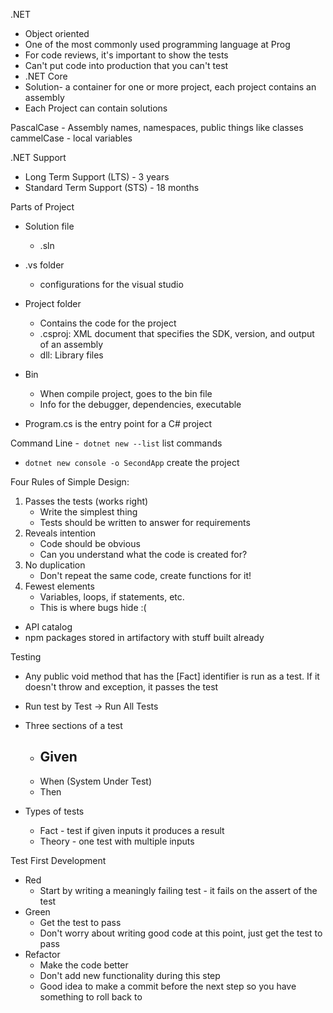 .NET
- Object oriented
- One of the most commonly used programming language at Prog
- For code reviews, it's important to show the tests
- Can't put code into production that you can't test
-  .NET Core
- Solution- a container for one or more project, each project contains an assembly
- Each Project can contain solutions

PascalCase - Assembly names, namespaces, public things like classes
cammelCase - local variables

.NET Support
- Long Term Support (LTS) - 3 years
- Standard Term Support (STS) - 18 months

Parts of Project
- Solution file
	- .sln
- .vs folder
	- configurations for the visual studio
- Project folder
	- Contains the code for the project
	- .csproj: XML document that specifies the SDK, version, and output of an assembly
	- dll: Library files
- Bin
	- When compile project, goes to the bin file
	- Info for the debugger, dependencies, executable

- Program.cs is the entry point for a C# project

Command Line
-` dotnet new --list` list commands
- `dotnet new console -o SecondApp` create the project

Four Rules of Simple Design:
1) Passes the tests (works right)
	- Write the simplest thing
	- Tests should be written to answer for requirements
1) Reveals intention
	- Code should be obvious
	- Can you understand what the code is created for?
2) No duplication
	- Don't repeat the same code, create functions for it!
3) Fewest elements
	- Variables, loops, if statements, etc.
	- This is where bugs hide :(


- API catalog
- npm packages stored in artifactory with stuff built already


Testing
- Any public void method that has the [Fact] identifier is run as a test. If it doesn't throw and exception, it passes the test
- Run test by Test -> Run All Tests

- Three sections of a test
	- Given
		- 
	- When (System Under Test)
	- Then

- Types of tests
	- Fact - test if given inputs it produces a result
	- Theory - one test with multiple inputs

Test First Development
- Red
	- Start by writing a meaningly failing test - it fails on the assert of the test
- Green
	- Get the test to pass
	- Don't worry about writing good code at this point, just get the test to pass
- Refactor
	- Make the code better
	- Don't add new functionality during this step
	- Good idea to make a commit before the next step so you have something to roll back to